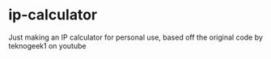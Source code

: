 ip-calculator
=============

Just making an IP calculator for personal use, based off the original code by teknogeek1 on youtube
